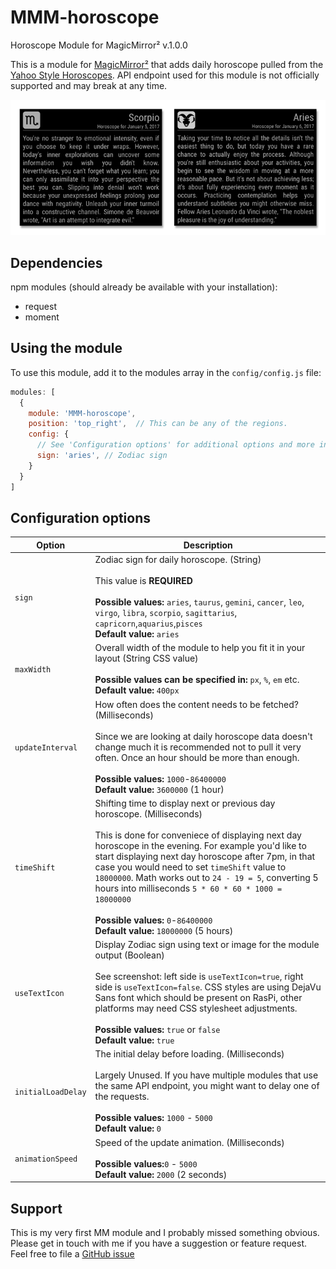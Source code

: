 # MMM-horoscope
Horoscope Module for MagicMirror² v.1.0.0


This is a module for [MagicMirror²](https://github.com/MichMich/MagicMirror) that adds daily horoscope pulled from the [Yahoo Style Horoscopes](https://www.yahoo.com/style/horoscope/). API endpoint used for this module is not officially supported and may break at any time.

![screenshot](screenshot.png)

## Dependencies

npm modules (should already be available with your installation):

- request
- moment

## Using the module

To use this module, add it to the modules array in the `config/config.js` file:

````javascript
modules: [
  {
    module: 'MMM-horoscope',
    position: 'top_right',  // This can be any of the regions.
    config: {
      // See 'Configuration options' for additional options and more information.
      sign: 'aries', // Zodiac sign
    }
  }
]
````

## Configuration options

<table width="100%">
  <!-- why, markdown... -->
  <thead>
    <tr>
      <th>Option</th>      
      <th width="100%">Description</th>
    </tr>
  <thead>
  <tbody>
    <tr>
      <td><code>sign</code></td>      
      <td>Zodiac sign for daily horoscope. (String)<br>
        <br>This value is <b>REQUIRED</b><br>
        <br><b>Possible values:</b> <code>aries</code>, <code>taurus</code>, <code>gemini</code>, <code>cancer</code>, <code>leo</code>, <code>virgo</code>, <code>libra</code>, <code>scorpio</code>, <code>sagittarius</code>, <code>capricorn</code>,<code>aquarius</code>,<code>pisces</code>
        <br><b>Default value:</b> <code>aries</code>
      </td>
    </tr>
    <tr>
      <td><code>maxWidth</code></td>
      <td>Overall width of the module to help you fit it in your layout (String CSS value)<br>
        <br><b>Possible values can be specified in:</b> <code>px</code>, <code>%</code>, <code>em</code> etc.
        <br><b>Default value:</b> <code>400px</code>
      </td>
    </tr>
    <tr>
      <td><code>updateInterval</code></td>
      <td>How often does the content needs to be fetched? (Milliseconds)<br>
      	<br>Since we are looking at daily horoscope data doesn't change much it is recommended not to pull it very often. Once an hour should be more than enough.<br>
        <br><b>Possible values:</b> <code>1000</code>-<code>86400000</code>
        <br><b>Default value:</b> <code>3600000</code> (1 hour)
      </td>
    </tr>
    <tr>
      <td><code>timeShift</code></td>
      <td>Shifting time to display next or previous day horoscope. (Milliseconds)<br>
      	<br>This is done for conveniece of displaying next day horoscope in the evening. For example you'd like to start displaying next day horoscope after 7pm, in that case you would need to set <code>timeShift</code> value to <code>18000000</code>. Math works out to <code>24 - 19 = 5</code>, converting 5 hours into milliseconds <code>5 * 60 * 60 * 1000 = 18000000</code><br>
        <br><b>Possible values:</b> <code>0</code>-<code>86400000</code>
        <br><b>Default value:</b> <code>18000000</code> (5 hours)
      </td>
    </tr>
     <tr>
      <td><code>useTextIcon</code></td>
      <td>Display Zodiac sign using text or image for the module output (Boolean)<br>
      	<br>See screenshot: left side is <code>useTextIcon=true</code>, right side is <code>useTextIcon=false</code>. CSS styles are using DejaVu Sans font which should be present on RasPi, other platforms may need CSS stylesheet adjustments.<br>
        <br><b>Possible values:</b> <code>true</code> or <code>false</code>
        <br><b>Default value:</b>  <code>true</code>
      </td>
    </tr>
    <tr>
      <td><code>initialLoadDelay</code></td>
      <td>The initial delay before loading. (Milliseconds)<br>
      <br>Largely Unused. If you have multiple modules that use the same API endpoint, you might want to delay one of the requests.<br>
        <br><b>Possible values:</b> <code>1000</code> - <code>5000</code>
        <br><b>Default value:</b>  <code>0</code>
      </td>
    </tr>
    <tr>
      <td><code>animationSpeed</code></td>
      <td>Speed of the update animation. (Milliseconds)<br>
        <br><b>Possible values:</b><code>0</code> - <code>5000</code>
        <br><b>Default value:</b> <code>2000</code> (2 seconds)
      </td>
    </tr>
  </tbody>
</table>


## Support

This is my very first MM module and I probably missed something obvious. Please get in touch with me if you have a suggestion or feature request. Feel free to file a [GitHub issue](https://github.com/morozgrafix/MMM-horoscope/issues)